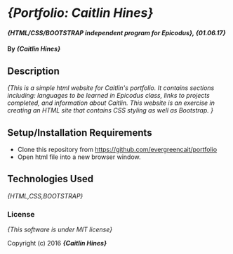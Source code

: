 # _{Portfolio: Caitlin Hines}_

#### _{HTML/CSS/BOOTSTRAP independent program for Epicodus}, {01.06.17}_

#### By _**{Caitlin Hines}**_

## Description

_{This is a simple html website for Caitlin's portfolio. It contains sections including: languages to be learned in Epicodus class, links to projects completed, and information about Caitlin. This website is an exercise in creating an HTML site that contains CSS styling as well as Bootstrap. }_

## Setup/Installation Requirements

* Clone this repository from https://github.com/evergreencait/portfolio
* Open html file into a new browser window.

## Technologies Used

_{HTML,CSS,BOOTSTRAP}_

### License

*{This software is under MIT license}*

Copyright (c) 2016 **_{Caitlin Hines}_**
